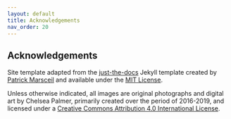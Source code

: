 ```yaml
---
layout: default
title: Acknowledgements
nav_order: 20
---
```

## Acknowledgements

Site template adapted from the [just-the-docs](https://github.com/pmarsceill/just-the-docs) Jekyll template created by [Patrick Marsceil](https://github.com/pmarsceill) and available under the [MIT License](http://opensource.org/licenses/MIT).

Unless otherwise indicated, all images are original photographs and digital art by Chelsea Palmer, primarily created over the period of 2016-2019, and licensed under a <a rel="license" href="http://creativecommons.org/licenses/by/4.0/">Creative Commons Attribution 4.0 International License</a>.
